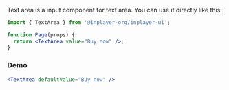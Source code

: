 Text area is a input component for text area. You can use it directly like this:

```jsx static
import { TextArea } from '@inplayer-org/inplayer-ui';

function Page(props) {
  return <TextArea value="Buy now" />;
}
```

### Demo

<!-- Add onChange function -->

```jsx
<TextArea defaultValue="Buy now" />
```
